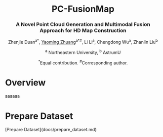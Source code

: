 <div align="center">
<h1>PC-FusionMap</h1>
<h3>A Novel Point Cloud Generation
and Multimodal Fusion Approach for HD Map
Construction</h3>




Zhenjie Duan<sup>a*</sup>, 
[Yaoming Zhuang](http://faculty.neu.edu.cn/zhuangyaoming/)<sup>a*#</sup>, 
Li Li<sup>a</sup>,
Chengdong Wu<sup>a</sup>,
Zhanlin Liu<sup>b</sup>

<sup>a</sup> Northeastern University, 
<sup>b</sup> AstrumU

<sup>*</sup>Equal contribution. <sup>#</sup>Corresponding author.

<div align="left">
<h1>Overview</h1>
aaaaaa

<div align="left">
<h1>Prepare Dataset</h1>
[Prepare Dataset](docs/prepare_dataset.md)
